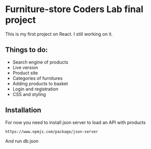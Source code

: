 # Furniture-store Coders Lab final project
This is my first project on React. I still working on it. 
## Things to do:
- Search engine of products
- Live version
- Product site
- Categories of furnitures
- Adding products to basket
- Login and registration
- CSS and styling
## Installation
For now you need to install json server to load an API with products 

```https://www.npmjs.com/package/json-server```

And run db.json
